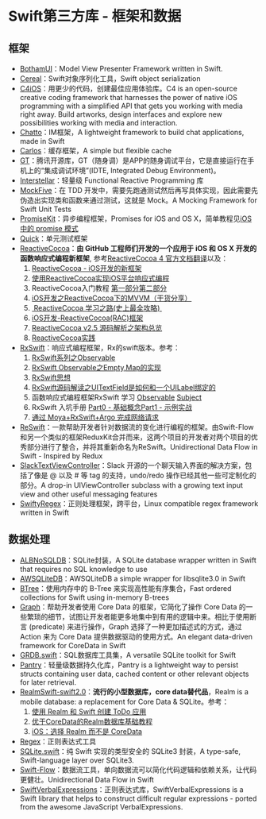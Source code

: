 # Swift第三方库 - 框架和数据
## 框架
- [BothamUI][1]：Model View Presenter Framework written in Swift.
- [Cereal][2]：Swift对象序列化工具，Swift object serialization
- [C4iOS][3]：用更少的代码，创建最佳应用体验库。C4 is an open-source creative coding framework that harnesses the power of native iOS programming with a simplified API that gets you working with media right away. Build artworks, design interfaces and explore new possibilities working with media and interaction.
- [Chatto][4]：IM框架，A lightweight framework to build chat applications, made in Swift
- [Carlos][5]：缓存框架，A simple but flexible cache
- [GT][6]：腾讯开源库，GT（随身调）是APP的随身调试平台，它是直接运行在手机上的“集成调试环境”(IDTE, Integrated Debug Environment)。
- [Interstellar][7]：轻量级 Functional Reactive Programming 库
- [MockFive][8]：在 TDD 开发中，需要先跑通测试然后再写具体实现，因此需要先伪造出实现类和函数来通过测试，这就是 Mock。A Mocking Framework for Swift Unit Tests
- [PromiseKit][9]：异步编程框架，Promises for iOS and OS X，简单教程见[iOS 中的 promise 模式][10]
- [Quick][11]：单元测试框架
- [ReactiveCocoa][12]：**由 GitHub 工程师们开发的一个应用于 iOS 和 OS X 开发的函数响应式编程新框架**, 参考[ReactiveCocoa 4 官方文档翻译][13]以及：
	1. [ReactiveCocoa - iOS开发的新框架][14]
	2. [使用ReactiveCocoa实现iOS平台响应式编程][15]
	2. ReactiveCocoa入门教程 [第一部分][16][第二部分][17]
	3. [iOS开发之ReactiveCocoa下的MVVM（干货分享）][18]
	4. [ ReactiveCocoa 学习之路(史上最全攻略) ][19]
	5. [iOS开发-ReactiveCocoa(RAC)框架][20]
	6. [ReactiveCocoa v2.5 源码解析之架构总览][21]
	7. [ReactiveCocoa实践][22]
- [RxSwift][23]：响应式编程框架，Rx的swift版本。参考：
	1. [RxSwift系列之Observable][24]
	2. [RxSwift Observable之Empty,Map的实现][25]
	3. [RxSwift思想][26]
	4. [RxSwift源码解读之UITextField是如何和一个UILabel绑定的][27]
	5. 函数响应式编程框架RxSwift 学习 [Observable][28] [Subject][29]
	6. RxSwift 入坑手册 [Part0 - 基础概念][30][Part1 - 示例实战][31]
	7. [通过 Moya+RxSwift+Argo 完成网络请求][32]
- [ReSwift][33]：一款帮助开发者针对数据流的变化进行编程的框架。由Swift-Flow和另一个类似的框架ReduxKit合并而来，这两个项目的开发者对两个项目的优秀部分进行了整合，并将其重新命名为ReSwift。Unidirectional Data Flow in Swift - Inspired by Redux
- [SlackTextViewController][34]：Slack 开源的一个聊天输入界面的解决方案，包括了像是 @ 以及 # 等 tag 的支持，undo/redo 操作已经其他一些可定制化的部分。A drop-in UIViewController subclass with a growing text input view and other useful messaging features
- [SwiftyRegex][35]：正则处理框架，跨平台，Linux compatible regex framework written in Swift

## 数据处理
- [ALBNoSQLDB][36]：SQLite封装，A SQLite database wrapper written in Swift that requires no SQL knowledge to use
- [AWSQLiteDB][37]：AWSQLiteDB a simple wrapper for libsqlite3.0 in Swift
- [BTree][38]：使用内存中的 B-Tree 来实现高性能有序集合，Fast ordered collections for Swift using in-memory B-trees
- [Graph][39]：帮助开发者使用 Core Data 的框架，它简化了操作 Core Data 的一些繁琐的细节，试图让开发者能更多地集中到有用的逻辑中来。相比于使用断言 (predicate) 来进行操作，Graph 选择了一种更加描述式的方式，通过 Action 来为 Core Data 提供数据驱动的使用方式。An elegant data-driven framework for CoreData in Swift
- [GRDB.swift][40]：SQL数据库工具集，A versatile SQLite toolkit for Swift
- [Pantry][41]：轻量级数据持久化库，Pantry is a lightweight way to persist structs containing user data, cached content or other relevant objects for later retrieval.
- [RealmSwift-swift2.0][42]：**流行的小型数据库，core data替代品**，Realm is a mobile database: a replacement for Core Data & SQLite。参考：
	1. [使用 Realm 和 Swift 创建 ToDo 应用][43]
	2. [优于CoreData的Realm数据库基础教程][44]
	3. [iOS：选择 Realm 而不是 CoreData][45]
- [Regex][46]：正则表达式工具
- [SQLite.swift][47]：纯 Swift 实现的类型安全的 SQLite3 封装，A type-safe, Swift-language layer over SQLite3.
- [Swift-Flow][48]：数据流工具，单向数据流可以简化代码逻辑和依赖关系，让代码更健壮。Unidirectional Data Flow in Swift
- [SwiftVerbalExpressions][49]：正则表达式库，SwiftVerbalExpressions is a Swift library that helps to construct difficult regular expressions - ported from the awesome JavaScript VerbalExpressions.


[1]:	https://github.com/Karumi/BothamUI "BothamUI"
[2]:	https://github.com/Weebly/Cereal "Cereal"
[3]:	https://github.com/C4Framework/C4iOS "C4iOS"
[4]:	https://github.com/badoo/Chatto "Chatto"
[5]:	https://github.com/WeltN24/Carlos "Carlos"
[6]:	https://github.com/TencentOpen/GT "GT"
[7]:	https://github.com/JensRavens/Interstellar "Interstellar"
[8]:	https://github.com/DeliciousRaspberryPi/MockFive "MockFive"
[9]:	https://github.com/mxcl/PromiseKit "PromiseKit"
[10]:	http://nathanli.cn/2015/11/15/ios-%E4%B8%AD%E7%9A%84-promise-%E6%A8%A1%E5%BC%8F/ "iOS 中的 promise 模式"
[11]:	https://github.com/Quick/Quick "Quick"
[12]:	https://github.com/ReactiveCocoa/ReactiveCocoa "ReactiveCocoa"
[13]:	http://www.jianshu.com/p/226f33fcce51 "ReactiveCocoa 4 官方文档翻译"
[14]:	http://www.devtang.com/blog/2014/02/11/reactivecocoa-introduction
[15]:	http://www.itiger.me/?p=38
[16]:	http://www.cnblogs.com/tmacforever/p/4878180.html "ReactiveCocoa入门教程——第一部分(转)"
[17]:	http://www.cnblogs.com/tmacforever/p/4882462.html "ReactiveCocoa入门教程——第二部分(转)"
[18]:	http://www.cnblogs.com/ludashi/p/4925042.html "iOS开发之ReactiveCocoa下的MVVM（干货分享）"
[19]:	http://runningyoung.github.io/ios/ReactiveCocoa/ "ReactiveCocoa 学习之路(史上最全攻略)"
[20]:	http://yimouleng.com/2015/12/20/ios-ReactiveCocoa/ "iOS开发-ReactiveCocoa(RAC)框架"
[21]:	http://blog.leichunfeng.com/blog/2015/12/25/reactivecocoa-v2-dot-5-yuan-ma-jie-xi-zhi-jia-gou-zong-lan/ "ReactiveCocoa v2.5 源码解析之架构总览"
[22]:	http://beice1990.duapp.com/reactivecocoashi-jian/ "ReactiveCocoa实践"
[23]:	https://github.com/ReactiveX/RxSwift "RxSwift"
[24]:	http://fengdeng.github.io/blog/2016/01/12/rxswiftxi-lie-zhi-observable/ "RxSwift系列之Observable"
[25]:	http://fengdeng.github.io/blog/2016/01/13/rxswift-observablezhi-just/ "RxSwift Observable之Empty,Map的实现"
[26]:	http://fengdeng.github.io/blog/2016/01/19/rxswiftsi-xiang/ "RxSwift思想"
[27]:	http://fengdeng.github.io/blog/2016/01/22/rxswift-dao-di-[?]-ge-uitextfieldshi-ru-he-he-[?]-ge-uilabelbang-ding-de/ "RxSwift源码解读之UITextField是如何和一个UILabel绑定的"
[28]:	http://www.jianshu.com/p/2351ba7f22e4 "函数响应式编程框架RxSwift 学习——Observable"
[29]:	http://www.jianshu.com/p/209cae2a54a1 "函数响应式编程框架RxSwift 学习——Subject"
[30]:	http://blog.callmewhy.com/2015/09/21/rxswift-getting-started-0/ "RxSwift 入坑手册 Part0 - 基础概念"
[31]:	http://blog.callmewhy.com/2015/09/23/rxswift-getting-started-1/ "RxSwift 入坑手册 Part1 - 示例实战"
[32]:	http://blog.callmewhy.com/2015/11/01/moya-rxswift-argo-lets-go/ "通过 Moya+RxSwift+Argo 完成网络请求"
[33]:	https://github.com/ReSwift/ReSwift "ReSwift"
[34]:	https://github.com/slackhq/SlackTextViewController "SlackTextViewController"
[35]:	https://github.com/maxadamski/SwiftyRegex "SwiftyRegex"
[36]:	https://github.com/AaronBratcher/ALBNoSQLDB
[37]:	https://github.com/adow/AWSQLiteDB "AWSQLiteDB"
[38]:	https://github.com/lorentey/BTree "BTree"
[39]:	https://github.com/CosmicMind/Graph "Graph"
[40]:	https://github.com/groue/GRDB.swift "GRDB.swift"
[41]:	https://github.com/nickoneill/Pantry "Pantry"
[42]:	https://github.com/realm/realm-cocoa/tree/master/RealmSwift-swift2.0 "RealmSwift-swift2.0"
[43]:	http://swift.gg/2015/12/08/building-a-todo-app-using-realm-and-swift/ "使用 Realm 和 Swift 创建 ToDo 应用"
[44]:	http://www.cnblogs.com/jgCho/p/5286444.html "优于CoreData的Realm数据库基础教程"
[45]:	http://swift.gg/2015/12/08/ios-realm-instead-of-coredata/ "iOS：选择 Realm 而不是 CoreData"
[46]:	https://github.com/sharplet/Regex "Regex"
[47]:	https://github.com/stephencelis/SQLite.swift "SQLite.swift"
[48]:	https://github.com/Swift-Flow/Swift-Flow "Swift-Flow"
[49]:	https://github.com/VerbalExpressions/SwiftVerbalExpressions "SwiftVerbalExpressions"